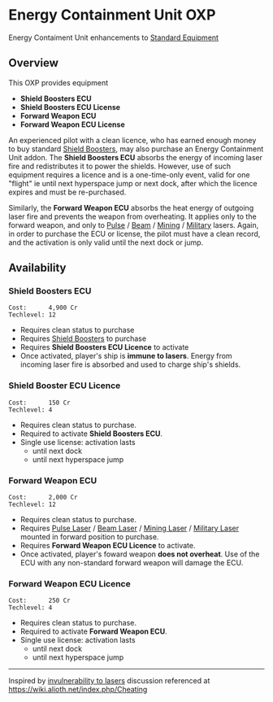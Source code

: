 # Energy Containment Unit OXP

Energy Contaiment Unit enhancements to
[Standard Equipment](https://wiki.alioth.net/index.php/Oolite_Equipment)

## Overview

This OXP provides equipment
- **Shield Boosters ECU**
- **Shield Boosters ECU License**
- **Forward Weapon ECU**
- **Forward Weapon ECU License**

An experienced pilot with a clean licence, who has earned enough money to buy
standard [Shield Boosters](https://wiki.alioth.net/index.php/Shield_Boosters),
may also purchase an Energy Containment Unit addon. The **Shield Boosters ECU**
absorbs the energy of incoming laser fire and redistributes it to power the
shields. However, use of such equipment requires a licence and is a
one-time-only event, valid for one "flight" ie until next hyperspace jump or
next dock, after which the licence expires and must be re-purchased.

Similarly, the **Forward Weapon ECU** absorbs the heat energy of outgoing laser
fire and prevents the weapon from overheating. It applies only to the forward
weapon, and only to
[Pulse](https://wiki.alioth.net/index.php/Pulse_Laser) /
[Beam](https://wiki.alioth.net/index.php/Beam_Laser) /
[Mining](https://wiki.alioth.net/index.php/Mining_Laser) /
[Military](https://wiki.alioth.net/index.php/Military_Laser)
lasers. Again, in order to
purchase the ECU or license, the pilot must have a clean record, and the
activation is only valid until the next dock or jump.


## Availability

### **Shield Boosters ECU**
    Cost:      4,900 Cr
    Techlevel: 12
  - Requires clean status to purchase
  - Requires [Shield Boosters](https://wiki.alioth.net/index.php/Shield_Boosters) to purchase
  - Requires **Shield Boosters ECU Licence** to activate
  - Once activated, player's ship is **immune to lasers**. Energy from incoming laser fire is absorbed and used to charge ship's shields.

### **Shield Booster ECU Licence**
    Cost:      150 Cr
    Techlevel: 4
  - Requires clean status to purchase.
  - Required to activate **Shield Boosters ECU**.
  - Single use license: activation lasts
    - until next dock
    - until next hyperspace jump

### **Forward Weapon ECU**
    Cost:      2,000 Cr
    Techlevel: 12
  - Requires clean status to purchase.
  - Requires [Pulse Laser](https://wiki.alioth.net/index.php/Pulse_Laser) /
    [Beam Laser](https://wiki.alioth.net/index.php/Beam_Laser) /
    [Mining Laser](https://wiki.alioth.net/index.php/Mining_Laser) /
    [Military Laser](https://wiki.alioth.net/index.php/Military_Laser)
    mounted in forward position to purchase.
  - Requires **Forward Weapon ECU Licence** to activate.
  - Once activated, player's foward weapon **does not overheat**.
    Use of the ECU with any non-standard forward weapon will damage the ECU.

### **Forward Weapon ECU Licence**
    Cost:      250 Cr
    Techlevel: 4
  - Requires clean status to purchase.
  - Required to activate **Forward Weapon ECU**.
  - Single use license: activation lasts
    - until next dock
    - until next hyperspace jump

-------------------------------------------------------------------------------

Inspired by [invulnerability to lasers](https://bb.oolite.space/viewtopic.php?p=284994#p284994)
discussion referenced at https://wiki.alioth.net/index.php/Cheating

